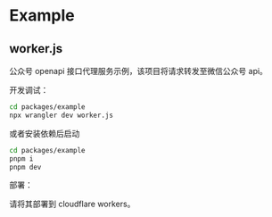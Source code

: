 # Example

## worker.js

公众号 openapi 接口代理服务示例，该项目将请求转发至微信公众号 api。

开发调试：

```bash
cd packages/example
npx wrangler dev worker.js
```

或者安装依赖后启动

```bash
cd packages/example
pnpm i
pnpm dev
```

部署：

请将其部署到 cloudflare workers。
